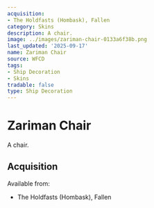 ```yaml
---
acquisition:
- The Holdfasts (Hombask), Fallen
category: Skins
description: A chair.
image: ../images/zariman-chair-0133a6f38b.png
last_updated: '2025-09-17'
name: Zariman Chair
source: WFCD
tags:
- Ship Decoration
- Skins
tradable: false
type: Ship Decoration
---
```


# Zariman Chair

A chair.

## Acquisition

Available from:
- The Holdfasts (Hombask), Fallen

